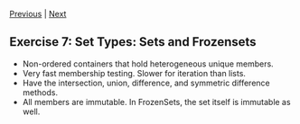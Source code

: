[Previous](exercise-6.md) |  [Next](exercise-8.md)
## Exercise 7: Set Types: Sets and Frozensets
- Non-ordered containers that hold heterogeneous unique members.
- Very fast membership testing.  Slower for iteration than lists.
- Have the intersection, union, difference, and symmetric difference methods.
- All members are immutable.  In FrozenSets, the set itself is
immutable as well.
